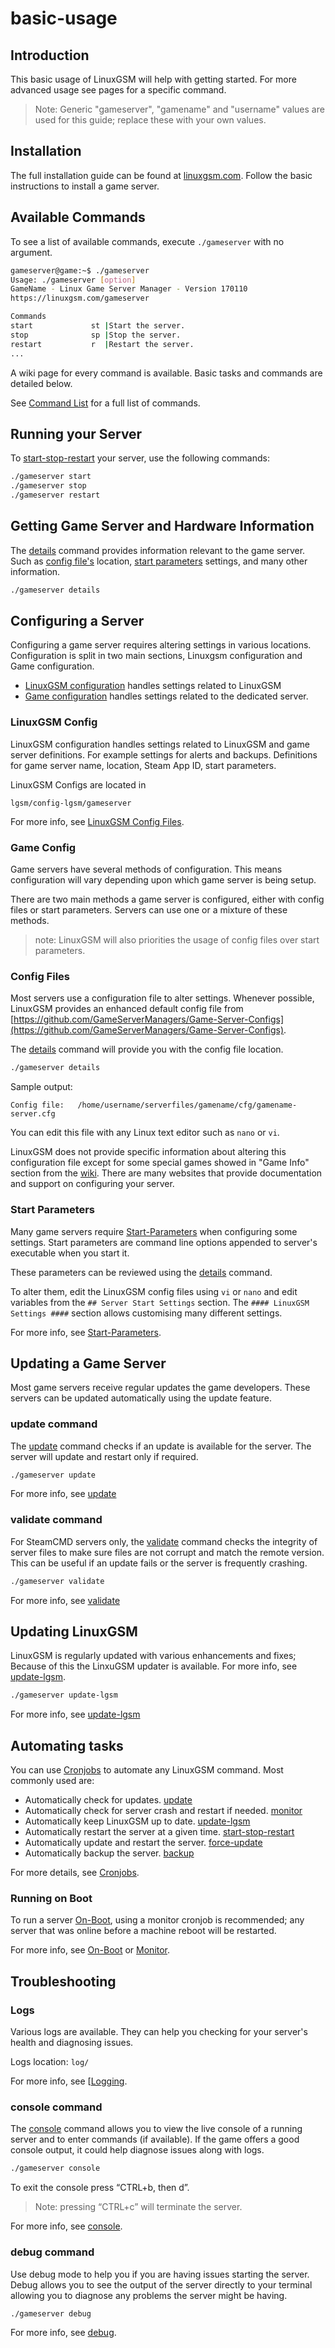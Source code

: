 # basic-usage

## Introduction

This basic usage of LinuxGSM will help with getting started. For more advanced usage see pages for a specific command.

> Note: Generic "gameserver", "gamename" and "username" values are used for this guide; replace these with your own values.

## Installation

The full installation guide can be found at [linuxgsm.com](https://linuxgsm.com/). Follow the basic instructions to install a game server.

## Available Commands

To see a list of available commands, execute `./gameserver` with no argument.

```bash
gameserver@game:~$ ./gameserver
Usage: ./gameserver [option]
GameName - Linux Game Server Manager - Version 170110
https://linuxgsm.com/gameserver

Commands
start             st |Start the server.
stop              sp |Stop the server.
restart           r  |Restart the server.
...
```

A wiki page for every command is available. Basic tasks and commands are detailed below.

See [Command List](../commands/README.md) for a full list of commands.

## Running your Server

To [start-stop-restart](../commands/start-stop-restart.md) your server, use the following commands:

```bash
./gameserver start
./gameserver stop
./gameserver restart
```

## Getting Game Server and Hardware Information

The [details](../commands/details.md) command provides information relevant to the game server. Such as [config file's](../configuration/game-server-config.md) location, [start parameters](../configuration/start-parameters.md) settings, and many other information.

```bash
./gameserver details
```

## Configuring a Server

Configuring a game server requires altering settings in various locations. Configuration is split in two main sections, Linuxgsm configuration and Game configuration.

* [LinuxGSM configuration](../configuration/linuxgsm-config.md) handles settings related to LinuxGSM
* [Game configuration](../configuration/game-server-config.md) handles settings related to the dedicated server.

### LinuxGSM Config

LinuxGSM configuration handles settings related to LinuxGSM and game server definitions. For example settings for alerts and backups. Definitions for game server name, location, Steam App ID, start parameters.

LinuxGSM Configs are located in

```text
lgsm/config-lgsm/gameserver
```

For more info, see [LinuxGSM Config Files](../configuration/linuxgsm-config.md).

### Game Config

Game servers have several methods of configuration. This means configuration will vary depending upon which game server is being setup.

There are two main methods a game server is configured, either with config files or start parameters. Servers can use one or a mixture of these methods.

> note: LinuxGSM will also priorities the usage of config files over start parameters.

### Config Files

Most servers use a configuration file to alter settings. Whenever possible, LinuxGSM provides an enhanced default config file from [https://github.com/GameServerManagers/Game-Server-Configs](https://github.com/GameServerManagers/Game-Server-Configs).

The [details](../commands/details.md) command will provide you with the config file location.

```bash
./gameserver details
```

Sample output:

```text
Config file:   /home/username/serverfiles/gamename/cfg/gamename-server.cfg
```

You can edit this file with any Linux text editor such as `nano` or `vi`.

LinuxGSM does not provide specific information about altering this configuration file except for some special games showed in "Game Info" section from the [wiki](https://github.com/GameServerManagers/LinuxGSM/wiki). There are many websites that provide documentation and support on configuring your server.

### Start Parameters

Many game servers require [Start-Parameters](../configuration/start-parameters.md) when configuring some settings. Start parameters are command line options appended to server's executable when you start it.

These parameters can be reviewed using the [details](../commands/details.md) command.

To alter them, edit the LinuxGSM config files using `vi` or `nano` and edit variables from the `## Server Start Settings` section. The `#### LinuxGSM Settings ####` section allows customising many different settings.

For more info, see [Start-Parameters](../configuration/start-parameters.md).

## Updating a Game Server

Most game servers receive regular updates the game developers. These servers can be updated automatically using the update feature.

### update command

The [update](../commands/update.md) command checks if an update is available for the server. The server will update and restart only if required.

```bash
./gameserver update
```

For more info, see [update](../commands/update.md)

### validate command

For SteamCMD servers only, the [validate](../commands/validate.md) command checks the integrity of server files to make sure files are not corrupt and match the remote version. This can be useful if an update fails or the server is frequently crashing.

```bash
./gameserver validate
```

For more info, see [validate](../commands/validate.md)

## Updating LinuxGSM

LinuxGSM is regularly updated with various enhancements and fixes; Because of this the LinxuGSM updater is available. For more info, see [update-lgsm](../commands/update-lgsm.md).

```bash
./gameserver update-lgsm
```

For more info, see [update-lgsm](../commands/update-lgsm.md)

## Automating tasks

You can use [Cronjobs](../configuration/cronjobs.md) to automate any LinuxGSM command. Most commonly used are:

* Automatically check for updates. [update](../commands/update.md)
* Automatically check for server crash and restart if needed. [monitor](../commands/monitor.md)
* Automatically keep LinuxGSM up to date. [update-lgsm](../commands/update-lgsm.md)
* Automatically restart the server at a given time. [start-stop-restart](../commands/start-stop-restart.md)
* Automatically update and restart the server. [force-update](../commands/force-update.md)
* Automatically backup the server. [backup](../commands/backup.md)

For more details, see [Cronjobs](../configuration/cronjobs.md).

### Running on Boot

To run a server [On-Boot](../configuration/running-on-boot.md), using a monitor cronjob is recommended; any server that was online before a machine reboot will be restarted.

For more info, see [On-Boot](../configuration/running-on-boot.md) or [Monitor](../commands/monitor.md#automated-monitoring).

## Troubleshooting

### Logs

Various logs are available. They can help you checking for your server's health and diagnosing issues.

Logs location: `log/`

For more info, see [[Logging](../features/logging.md).

### console command

The [console](../commands/console.md) command allows you to view the live console of a running server and to enter commands \(if available\). If the game offers a good console output, it could help diagnose issues along with logs.

```bash
./gameserver console
```

To exit the console press “CTRL+b, then d”.

> Note: pressing “CTRL+c” will terminate the server.

For more info, see [console](../commands/console.md).

### debug command

Use debug mode to help you if you are having issues starting the server. Debug allows you to see the output of the server directly to your terminal allowing you to diagnose any problems the server might be having.

```bash
./gameserver debug
```

For more info, see [debug](../commands/debug.md).
